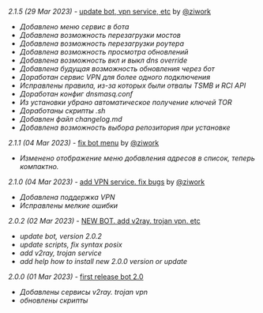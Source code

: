 *2.1.5 (29 Mar 2023) -* [update bot, vpn service, etc](https://github.com/ziwork/bypass_keenetic/releases/tag/2.1.5) by [@ziwork](https://github.com/ziwork)
- *Добавлено меню сервис в бота*
- *Добавлена возможность перезагрузки мостов*
- *Добавлена возможность перезагрузки роутера*
- *Добавлена возможность просмотра обновлений*
- *Добавлена возможность вкл и выкл dns override*
- *Добавлена будущая возможность обновления через бот*
- *Доработан сервис VPN для более одного подключения*
- *Исправлены правила, из-за которых были отвалы TSMB и RCI API*
- *Доработан конфиг dnsmasq.conf*
- *Из установки убрано автоматическое получение ключей TOR*
- *Доработаны скрипты .sh*
- *Добавлен файл changelog.md*
- *Добавлена возможность выбора репозитория при установке*

*2.1.1 (04 Mar 2023) -* [fix bot menu](https://github.com/ziwork/bypass_keenetic/releases/tag/2.1.1) by [@ziwork](https://github.com/ziwork)
- *Изменено отображение меню добавления адресов в список, теперь компактно.*

*2.1.0 (04 Mar 2023) -* [add VPN service. fix bugs](https://github.com/ziwork/bypass_keenetic/releases/tag/2.1.0) by [@ziwork](https://github.com/ziwork)
- *Добавлена поддержка VPN*
- *Исправлены мелкие ошибки*

*2.0.2 (02 Mar 2023) -* [NEW BOT. add v2ray. trojan vpn. etc](https://github.com/ziwork/bypass_keenetic/releases/tag/2.0.2)
- *update bot, version 2.0.2*
- *update scripts, fix syntax posix*
- *add v2ray, trojan service*
- *add help how to install new 2.0.0 version or update*

*2.0.0 (01 Mar 2023) -* [first release bot 2.0](https://github.com/ziwork/bypass_keenetic/releases/tag/2.0.0)
- *Добавлены сервисы v2ray. trojan vpn*
- *обновлены скрипты*
